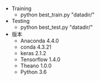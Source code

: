 * Training
    * python best_train.py "datadir/" 
* Testing
    * python best_test.py "datadir/" 
* 版本
    * Anaconda 4.4.0
    * conda 4.3.21
    * keras 2.1.2
    * Tensorflow 1.4.0
    * Theano 1.0.0
    * Python 3.6